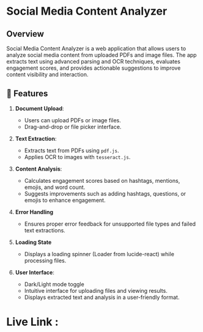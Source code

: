 # Social Media Content Analyzer

## Overview
Social Media Content Analyzer is a web application that allows users to analyze social media content from uploaded PDFs and image files. The app extracts text using advanced parsing and OCR techniques, evaluates engagement scores, and provides actionable suggestions to improve content visibility and interaction.

## 🚀 Features

1. **Document Upload**:
   - Users can upload PDFs or image files.
   - Drag-and-drop or file picker interface.

2. **Text Extraction**:
   - Extracts text from PDFs using `pdf.js`.
   - Applies OCR to images with `tesseract.js`.

3. **Content Analysis**:
   - Calculates engagement scores based on hashtags, mentions, emojis, and word count.
   - Suggests improvements such as adding hashtags, questions, or emojis to enhance engagement.
    
4. **Error Handling**
   - Ensures proper error feedback for unsupported file types and failed text extractions.
   
5. **Loading State**
   - Displays a loading spinner (Loader from lucide-react) while processing files.

6. **User Interface**:
   - Dark/Light mode toggle
   - Intuitive interface for uploading files and viewing results.
   - Displays extracted text and analysis in a user-friendly format.
  # Live Link : 
